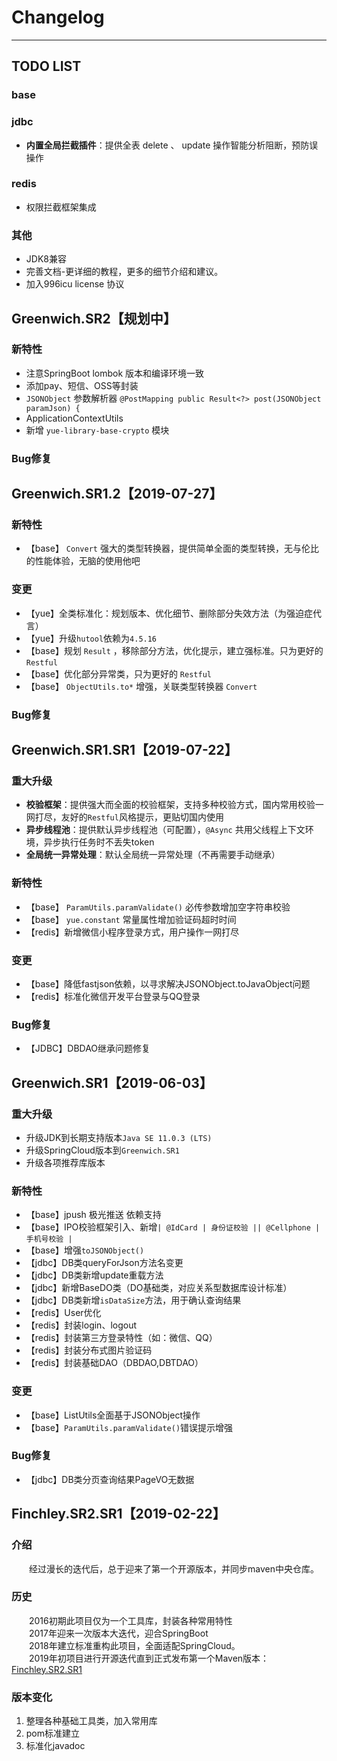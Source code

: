# Changelog
---
## TODO LIST
### base

### jdbc
- **内置全局拦截插件**：提供全表 delete 、 update 操作智能分析阻断，预防误操作

### redis
- 权限拦截框架集成

### 其他
- JDK8兼容
- 完善文档-更详细的教程，更多的细节介绍和建议。
- 加入996icu license 协议

## Greenwich.SR2【规划中】
### 新特性
- 注意SpringBoot lombok 版本和编译环境一致
- 添加pay、短信、OSS等封装
- `JSONObject` 参数解析器 `@PostMapping public Result<?> post(JSONObject paramJson) {`
- ApplicationContextUtils
- 新增 `yue-library-base-crypto` 模块

### Bug修复

## Greenwich.SR1.2【2019-07-27】
### 新特性
- 【base】 `Convert` 强大的类型转换器，提供简单全面的类型转换，无与伦比的性能体验，无脑的使用他吧

### 变更
- 【yue】全类标准化：规划版本、优化细节、删除部分失效方法（为强迫症代言）
- 【yue】升级`hutool`依赖为`4.5.16`
- 【base】规划 `Result` ，移除部分方法，优化提示，建立强标准。只为更好的 `Restful`
- 【base】优化部分异常类，只为更好的 `Restful`
- 【base】 `ObjectUtils.to*` 增强，关联类型转换器 `Convert`

### Bug修复

## Greenwich.SR1.SR1【2019-07-22】
### 重大升级
- **校验框架**：提供强大而全面的校验框架，支持多种校验方式，国内常用校验一网打尽，友好的`Restful`风格提示，更贴切国内使用
- **异步线程池**：提供默认异步线程池（可配置），`@Async` 共用父线程上下文环境，异步执行任务时不丢失token
- **全局统一异常处理**：默认全局统一异常处理（不再需要手动继承）

### 新特性
- 【base】 `ParamUtils.paramValidate()` 必传参数增加空字符串校验
- 【base】 `yue.constant` 常量属性增加验证码超时时间
- 【redis】新增微信小程序登录方式，用户操作一网打尽

### 变更
- 【base】降低fastjson依赖，以寻求解决JSONObject.toJavaObject问题
- 【redis】标准化微信开发平台登录与QQ登录

### Bug修复
- 【JDBC】DBDAO继承问题修复

## Greenwich.SR1【2019-06-03】
### 重大升级
- 升级JDK到长期支持版本`Java SE 11.0.3 (LTS)`
- 升级SpringCloud版本到`Greenwich.SR1`
- 升级各项推荐库版本

### 新特性
- 【base】jpush 极光推送 依赖支持
- 【base】IPO校验框架引入、新增`| @IdCard | 身份证校验 || @Cellphone | 手机号校验 |`
- 【base】增强`toJSONObject()`
- 【jdbc】DB类queryForJson方法名变更
- 【jdbc】DB类新增update重载方法
- 【jdbc】新增BaseDO类（DO基础类，对应关系型数据库设计标准）
- 【jdbc】DB类新增`isDataSize`方法，用于确认查询结果
- 【redis】User优化
- 【redis】封装login、logout
- 【redis】封装第三方登录特性（如：微信、QQ）
- 【redis】封装分布式图片验证码
- 【redis】封装基础DAO（DBDAO,DBTDAO）

### 变更
- 【base】ListUtils全面基于JSONObject操作
- 【base】`ParamUtils.paramValidate()`错误提示增强

### Bug修复
- 【jdbc】DB类分页查询结果PageVO无数据

## Finchley.SR2.SR1【2019-02-22】
### 介绍
　　经过漫长的迭代后，总于迎来了第一个开源版本，并同步maven中央仓库。

### 历史
　　2016初期此项目仅为一个工具库，封装各种常用特性<br>
　　2017年迎来一次版本大迭代，迎合SpringBoot<br>
　　2018年建立标准重构此项目，全面适配SpringCloud。<br>
　　2019年初项目进行开源迭代直到正式发布第一个Maven版本：[Finchley.SR2.SR1](https://search.maven.org/artifact/ai.ylyue/yue-library-dependencies/Finchley.SR2.SR1/pom)

### 版本变化
1. 整理各种基础工具类，加入常用库
2. pom标准建立
3. 标准化javadoc